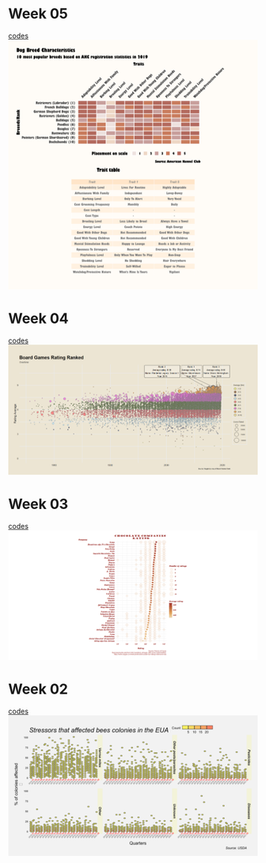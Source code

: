 # Week 05
[codes](https://github.com/ronycoelho/tidytuesday/blob/main/2022/codes/week_05/week_05.Rmd)
![](https://github.com/ronycoelho/tidytuesday/blob/main/2022/codes/week_05/week_05.png?raw=true)

# Week 04
[codes](https://github.com/ronycoelho/tidytuesday/blob/main/2022/codes/week_04/week_04.Rmd)
![](https://github.com/ronycoelho/tidytuesday/blob/main/2022/codes/week_04/week_04.png?raw=true)

# Week 03
[codes](https://github.com/ronycoelho/tidytuesday/blob/main/2022/codes/week_03/week_03.Rmd)
![](https://github.com/ronycoelho/tidytuesday/blob/main/2022/codes/week_03/week_03.png?raw=true)

# Week 02
[codes](https://github.com/ronycoelho/tidytuesday/blob/main/2022/codes/week_02/week_02.Rmd)
![](https://github.com/ronycoelho/tidytuesday/blob/main/2022/codes/week_02/week_02.png?raw=true)
